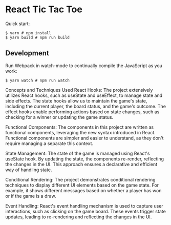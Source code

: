 # React Tic Tac Toe

Quick start:

```
$ yarn # npm install
$ yarn build # npm run build
````

## Development

Run Webpack in watch-mode to continually compile the JavaScript as you work:

```
$ yarn watch # npm run watch
```

Concepts and Techniques Used
React Hooks: The project extensively utilizes React hooks, such as useState and useEffect, to manage state and side effects. The state hooks allow us to maintain the game's state, including the current player, the board status, and the game's outcome. The effect hooks enable performing actions based on state changes, such as checking for a winner or updating the game status.

Functional Components: The components in this project are written as functional components, leveraging the new syntax introduced in React. Functional components are simpler and easier to understand, as they don't require managing a separate this context.

State Management: The state of the game is managed using React's useState hook. By updating the state, the components re-render, reflecting the changes in the UI. This approach ensures a declarative and efficient way of handling state.

Conditional Rendering: The project demonstrates conditional rendering techniques to display different UI elements based on the game state. For example, it shows different messages based on whether a player has won or if the game is a draw.

Event Handling: React's event handling mechanism is used to capture user interactions, such as clicking on the game board. These events trigger state updates, leading to re-rendering and reflecting the changes in the UI.
